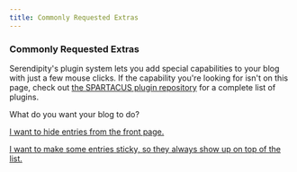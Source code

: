 ```yaml
---
title: Commonly Requested Extras
---
```


### Commonly Requested Extras

Serendipity's plugin system lets you add special capabilities to your blog with just a few mouse clicks.  If the capability you're looking for isn't on this page, check out [the SPARTACUS plugin repository](http://spartacus.s9y.org) for a complete list of plugins.

What do you want your blog to do?

[I want to hide entries from the front page.](???)

[I want to make some entries sticky, so they always show up on top of the list.](sticky-entries.html)